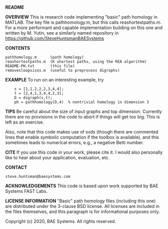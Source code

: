 **README**

**OVERVIEW**
This is research code implementing "basic" path homology in MATLAB. The key file is pathhomology.m, but this calls reashortestpaths.m. For a more performant and capable implementation building on this one and written by M. Yutin, see a similarly named repository in https://github.com/SteveHuntsmanBAESystems

**CONTENTS**

    pathhomology.m      (path homology)
    reashortestpaths.m  (K shortest paths, using the REA algorithm)
    README-PH.txt       (this file)
    removesloopsisos.m  (useful to preprocess digraphs)

**EXAMPLE** 
To run on an interesting example, try
        
        s = [1,1,2,2,2,3,4,4]; 
        t = [2,4,1,3,4,4,2,3]; 
        D = digraph(s,t); 
        ph = pathhomology(D,4)  % nontrivial homology in dimension 3

**TIPS**
Be careful about the size of input graphs and top dimension. Currently there are no provisions in the code to abort if things will get too big. This is left as an exercise.

Also, note that this code makes use of svds (though there are commented lines that enable symbolic computation if the toolbox is available), and this sometimes leads to numerical errors, e.g., a negative Betti number. 

**CITE**
If you use this code in your work, please cite it. I would also personally like to hear about your application, evaluation, etc.    

**CONTACT**

    steve.huntsman@baesystems.com

**ACKNOWLEDGEMENTS**
This code is based upon work supported by BAE Systems FAST Labs. 

**LICENSE INFORMATION** 
"Basic" path homology files (including this one) are distributed under the 3-clause BSD license. All licenses are included in the files themselves, and this paragraph is for informational purposes only.

Copyright (c) 2020, BAE Systems. All rights reserved.
